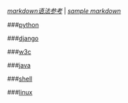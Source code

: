 *[markdown语法参考](markdown)*  | *[sample markdown](samplemarkdown)*

###[python](python)

###[django](django)

###[w3c](w3c)

###[java](java)

###[shell](shell)

###[linux](linux)

